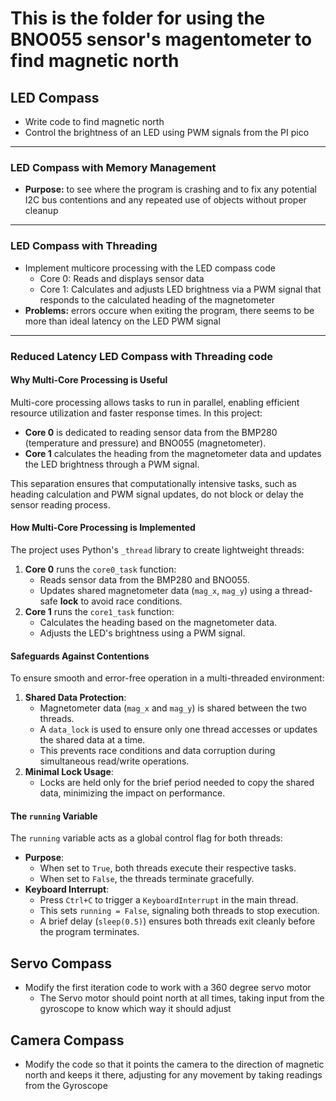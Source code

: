 # This is the folder for using the BNO055 sensor's magentometer to find magnetic north

## LED Compass
- Write code to find magnetic north
- Control the brightness of an LED using PWM signals from the PI pico

---

### LED Compass with Memory Management
- **Purpose:** to see where the program is crashing and to fix any potential I2C bus contentions and any repeated use of objects without proper cleanup

---

### LED Compass with Threading
- Implement multicore processing with the LED compass code
  - Core 0: Reads and displays sensor data
  - Core 1: Calculates and adjusts LED brightness via a PWM signal that responds to the calculated heading of the magnetometer
- **Problems:** errors occure when exiting the program, there seems to be more than ideal latency on the LED PWM signal

---


### Reduced Latency LED Compass with Threading code
#### Why Multi-Core Processing is Useful
Multi-core processing allows tasks to run in parallel, enabling efficient resource utilization and faster response times. In this project:
- **Core 0** is dedicated to reading sensor data from the BMP280 (temperature and pressure) and BNO055 (magnetometer).
- **Core 1** calculates the heading from the magnetometer data and updates the LED brightness through a PWM signal.

This separation ensures that computationally intensive tasks, such as heading calculation and PWM signal updates, do not block or delay the sensor reading process.


#### How Multi-Core Processing is Implemented
The project uses Python's `_thread` library to create lightweight threads:
1. **Core 0** runs the `core0_task` function:
   - Reads sensor data from the BMP280 and BNO055.
   - Updates shared magnetometer data (`mag_x`, `mag_y`) using a thread-safe **lock** to avoid race conditions.
2. **Core 1** runs the `core1_task` function:
   - Calculates the heading based on the magnetometer data.
   - Adjusts the LED's brightness using a PWM signal.


#### Safeguards Against Contentions
To ensure smooth and error-free operation in a multi-threaded environment:
1. **Shared Data Protection**:
   - Magnetometer data (`mag_x` and `mag_y`) is shared between the two threads.
   - A `data_lock` is used to ensure only one thread accesses or updates the shared data at a time.
   - This prevents race conditions and data corruption during simultaneous read/write operations.
2. **Minimal Lock Usage**:
   - Locks are held only for the brief period needed to copy the shared data, minimizing the impact on performance.


#### The `running` Variable
The `running` variable acts as a global control flag for both threads:
- **Purpose**:
  - When set to `True`, both threads execute their respective tasks.
  - When set to `False`, the threads terminate gracefully.
- **Keyboard Interrupt**:
  - Press `Ctrl+C` to trigger a `KeyboardInterrupt` in the main thread.
  - This sets `running = False`, signaling both threads to stop execution.
  - A brief delay (`sleep(0.5)`) ensures both threads exit cleanly before the program terminates.


## Servo Compass
- Modify the first iteration code to work with a 360 degree servo motor
  - The Servo motor should point north at all times, taking input from the gyroscope to know which way it should adjust

## Camera Compass
- Modify the code so that it points the camera to the direction of magnetic north and keeps it there, adjusting for any movement by taking readings from the Gyroscope
